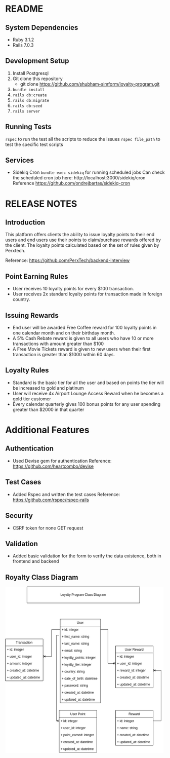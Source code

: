 # README
## System Dependencies
- Ruby 3.1.2
- Rails 7.0.3

## Development Setup
1. Install Postgresql
2. Git clone this repository
	 - git clone https://github.com/shubham-simform/loyalty-program.git
3. `bundle install`
4. `rails db:create` 
5. `rails db:migrate`
6. `rails db:seed`
7. `rails server`

## Running Tests
`rspec` to run the test all the scripts to reduce the issues
`rspec file_path` to test the specific test scripts

## Services
- Sidekiq Cron `bundle exec sidekiq` for running scheduled jobs
	Can check the scheduled cron job here: http://localhost:3000/sidekiq/cron
  Reference https://github.com/ondrejbartas/sidekiq-cron


# RELEASE NOTES
## Introduction
This platform offers clients the ability to issue loyalty points to their end users and end users use their points to claim/purchase rewards offered by the client. The loyalty points calculated based on the set of rules given by Perxtech.

Reference: https://github.com/PerxTech/backend-interview

## Point Earning Rules
- User receives 10 loyalty points for every $100 transaction. 
- User receives 2x standard loyalty points for transaction made in foreign country.

## Issuing Rewards
- End user will be awarded Free Coffee reward for 100 loyalty points in one calendar month and on their birthday month. 
- A 5% Cash Rebate reward is given to all users who have 10 or more transactions with amount greater than $100 
- A Free Movie Tickets reward is given to new users when their first transaction is greater than $1000 within 60 days. 

## Loyalty Rules 
- Standard is the basic tier for all the user and based on points the tier will be increased to gold and platinum 
- User will receive 4x Airport Lounge Access Reward when he becomes a gold tier customer 
- Every calendar quarterly gives 100 bonus points for any user spending greater than $2000 in that quarter

# Additional Features
## Authentication
- Used Devise gem for authentication
	Reference: https://github.com/heartcombo/devise
## Test Cases
- Added Rspec and written the test cases 
 Reference: https://github.com/rspec/rspec-rails
## Security
- CSRF token for none GET request
## Validation
- Added basic validation for the form to verify the data existence, both in frontend and backend
## Royalty Class Diagram
<img src="public/royalty_pgm_class_diagram.png" width="500" title="hover text">

